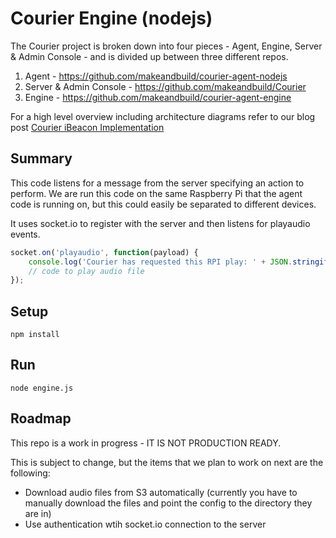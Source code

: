 # Courier Engine (nodejs)
The Courier project is broken down into four pieces - Agent, Engine, Server & Admin Console - and is divided up between three different repos.

1. Agent - https://github.com/makeandbuild/courier-agent-nodejs
2. Server & Admin Console - https://github.com/makeandbuild/Courier
3. Engine - https://github.com/makeandbuild/courier-agent-engine

For a high level overview including architecture diagrams refer to our blog post [Courier iBeacon Implementation](http://makeandbuild.com/blog/post/courier-ibeacon-implementation)

## Summary

This code listens for a message from the server specifying an action to perform.  We are run this code on the same Raspberry Pi that the agent code is running on, but this could easily be separated to different devices.

It uses socket.io to register with the server and then listens for playaudio events. 

```javascript
socket.on('playaudio', function(payload) {
    console.log('Courier has requested this RPI play: ' + JSON.stringify(payload));
    // code to play audio file
});
```

## Setup

```
npm install
```

## Run
```
node engine.js
```

## Roadmap
This repo is a work in progress - IT IS NOT PRODUCTION READY. 

This is subject to change, but the items that we plan to work on next are the following:

- Download audio files from S3 automatically (currently you have to manually download the files and point the config to the directory they are in)
- Use authentication wtih socket.io connection to the server
